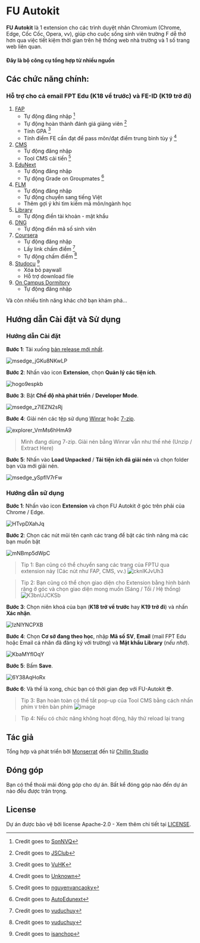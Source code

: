 # FU Autokit

**FU Autokit** là 1 extension cho các trình duyệt nhân Chromium (Chrome, Edge, Cốc Cốc, Opera, vv), giúp cho cuộc sống sinh viên trường F dễ thở hơn qua việc tiết kiệm thời gian trên hệ thống web nhà trường và 1 số trang web liên quan.

#### Đây là bộ công cụ tổng hợp từ nhiều nguồn

## Các chức năng chính:
### Hỗ trợ cho cả email FPT Edu (K18 về trước) và FE-ID (K19 trở đi)

1. [FAP](https://fap.fpt.edu.vn/)
   - Tự động đăng nhập [^1]
   - Tự động hoàn thành đánh giá giảng viên [^2]
   - Tính GPA [^3]
   - Tính điểm FE cần đạt để pass môn/đạt điểm trung bình tùy ý [^4]
2. [CMS](https://cmshn.fpt.edu.vn/)
   - Tự động đăng nhập
   - Tool CMS cải tiến [^5]
3. [EduNext](https://fu-edunext.fpt.edu.vn/)
   - Tự động đăng nhập
   - Tự động Grade on Groupmates [^6]
4. [FLM](https://flm.fpt.edu.vn/)
   - Tự động đăng nhập
   - Tự động chuyển sang tiếng Việt
   - Thêm gợi ý khi tìm kiếm mã môn/ngành học
5. [Library](https://library.fpt.edu.vn/)
   - Tự động điền tài khoản - mật khẩu
6. [DNG](https://dng.fpt.edu.vn/Invoice)
   - Tự động điền mã số sinh viên
7. [Coursera](https://www.coursera.org/)
   - Tự động đăng nhập
   - Lấy link chấm điểm [^7]
   - Tự động chấm điểm [^7]
8. [Studocu](https://www.studocu.com/) [^8]
   - Xóa bỏ paywall
   - Hỗ trợ download file
9. [On Campus Dormitory](https://ocd.fpt.edu.vn/) 
   - Tự động đăng nhập

Và còn nhiều tính năng khác chờ bạn khám phá...

## Hướng dẫn Cài đặt và Sử dụng
### Hướng dẫn Cài đặt

**Bước 1**: Tải xuống [bản release mới nhất](https://github.com/makecolour/FU-Autokit/releases/tag/v2.0.1).

![msedge_jGKu8NKwLP](https://github.com/makecolour/FU-Autokit/assets/79389129/0e821939-826f-4fca-a7a4-c13dd640852d)

**Bước 2**: Nhấn vào icon **Extension**, chọn **Quản lý các tiện ích**.

![hogo9espkb](https://github.com/makecolour/FU-Autokit/assets/79389129/10ba6e2a-72c1-47ea-bb4d-d91408531b2f)

**Bước 3**: Bật **Chế độ nhà phát triển** / **Developer Mode**.

![msedge_z7IEZN2sRj](https://github.com/makecolour/FU-Autokit/assets/79389129/093ef386-ff07-4d76-886e-e522564aec1e)

**Bước 4**: Giải nén các tệp sử dụng [Winrar](https://www.win-rar.com/start.html?&L=0) hoặc [7-zip](https://www.7-zip.org/).

![explorer_VmMs6hHmA9](https://github.com/makecolour/FU-Autokit/assets/79389129/1ab1e7ea-c83a-48cb-93fe-99b988167442)

> Mình đang dùng 7-zip. Giải nén bẳng Winrar vẫn như thế nhé (Unzip / Extract Here)

**Bước 5**:  Nhấn vào **Load Unpacked** / **Tải tiện ích đã giải nén** và chọn folder bạn vừa mới giải nén.

![msedge_ySpflV7rFw](https://github.com/makecolour/FU-Autokit/assets/79389129/3bf2b9e2-ada4-42cb-a76d-3ee19bc52117)

### Hướng dẫn sử dụng
**Bước 1**:  Nhấn vào icon **Extension** và chọn FU Autokit ở góc trên phải của Chrome / Edge.

![HTvpDXahJq](https://github.com/makecolour/FU-Autokit/assets/79389129/913f265a-f057-4e69-8387-eef588f1cd31)

**Bước 2**: Chọn các nút mũi tên cạnh các trang để bật các tính năng mà các bạn muốn bật

![mNBmp5dWpC](https://github.com/makecolour/FU-Autokit/assets/79389129/b93423de-0c0a-4865-9e91-cbea1c949e21)

> Tip 1: Bạn cũng có thể chuyển sang các trang của FPTU qua extension này (Các nút như FAP, CMS, vv.)
   ![cknIKJvUh3](https://github.com/makecolour/FU-Autokit/assets/79389129/7f45aa65-acf8-4cff-a2e7-e66d9ef3e502)

> Tip 2: Bạn cũng có thể chọn giao diện cho Extension bằng hình bánh răng ở góc và chọn giao diện mong muốn (Sáng / Tối / Hệ thống)
   ![K3bnUJCKSb](https://github.com/makecolour/FU-Autokit/assets/79389129/747a6ebb-12d9-44b7-b3fb-1aafdaad6492)

**Bước 3**:  Chọn niên khoá của bạn (**K18 trở về trước** hay **K19 trở đi**) và nhấn **Xác nhận**.

![lzNlYNCPXB](https://github.com/makecolour/FU-Autokit/assets/79389129/d28b82ed-c2fe-49cb-ab31-532fa2145bb5)

**Bước 4**: Chọn **Cơ sở đang theo học**, nhập **Mã số SV**, **Email** (mail FPT Edu hoặc Email cá nhân đã đăng ký với trường) và **Mật khẩu Library** (*nếu nhớ*).

![KbaMYfIOqY](https://github.com/makecolour/FU-Autokit/assets/79389129/dce58171-2406-4feb-b855-fb764526396e)

**Bước 5**: Bấm **Save**.

![6Y38AqHoRx](https://github.com/makecolour/FU-Autokit/assets/79389129/3489e229-28bc-487d-9401-26d2971bb426)

**Bước 6**: Và thế là xong, chúc bạn có thời gian đẹp với FU-Autokit 😎. 

>Tip 3: Bạn hoàn toàn có thể tắt pop-up của Tool CMS bằng cách nhấn phím `V` trên bàn phím ![image](https://github.com/makecolour/FU-Autokit/assets/62919926/0ed1a286-a4bd-4381-b72a-86e029122777)

>Tip 4: Nếu có chức năng không hoạt động, hãy thử reload lại trang


## Tác giả

Tổng hợp và phát triển bởi [Monserrat](mailto:mo.nstrousitification@googlemail.com?subject=FPT%20Autokit) đến từ [Chillin Studio](https://www.facebook.com/PresentedbyChillinStudio)

## Đóng góp
Bạn có thể thoải mái đóng góp cho dự án. Bất kể đóng góp nào đến dự án nào đều được trân trọng.

## License
Dự án được bảo vệ bởi license Apache-2.0 - Xem thêm chi tiết tại [LICENSE](https://github.com/makecolour/FU-Autokit/blob/main/LICENSE).

[^1]: Credit goes to [SonNVQ](https://chromewebstore.google.com/detail/fap-auto-login/hcekfkjfkcfoeohaponopofdhogpecif?hl=vi)
[^2]: Credit goes to [JSClub](https://github.com/fu-js/FPTU-Toolkits?tab=readme-ov-file#usage)
[^3]: Credit goes to [VuHK](https://chromewebstore.google.com/detail/fpt-gpa/pieacoaichghpileamnhephkedchnlba)
[^4]: Credit goes to [Unknown](https://drive.google.com/file/d/1OdRFtmpg8B2c06XMEpXo4CDmSF07f01V/view?usp=sharing)
[^5]: Credit goes to [nguyenvancaoky](https://github.com/nguyenvancaokyfpt/cms-tool)
[^6]: Credit goes to [AutoEdunext](https://chromewebstore.google.com/detail/auto-edunext/pdpfekfaombegelehblceefphdfacpia?fbclid=IwAR0ByrWCd7IOiTeT5FsueP3m2VhmCFXHjd6D2kVUrfQK-sYZSr7oquOm4lQ)
[^7]: Credit goes to [vuduchuy](https://github.com/vuduchuy1120/cousera-toolkit/tree/main)
[^8]: Credit goes to [isanchop](https://github.com/isanchop/stuhack)



